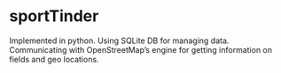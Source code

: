 # sportTinder


Implemented in python.
Using SQLite DB for managing data.
Communicating with OpenStreetMap’s engine for getting information on fields and geo locations.
